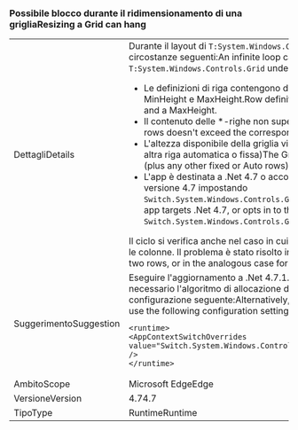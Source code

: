 ### <a name="resizing-a-grid-can-hang"></a><span data-ttu-id="968cc-101">Possibile blocco durante il ridimensionamento di una griglia</span><span class="sxs-lookup"><span data-stu-id="968cc-101">Resizing a Grid can hang</span></span>

|   |   |
|---|---|
|<span data-ttu-id="968cc-102">Dettagli</span><span class="sxs-lookup"><span data-stu-id="968cc-102">Details</span></span>|<span data-ttu-id="968cc-103">Durante il layout di <code>T:System.Windows.Controls.Grid</code> può verificarsi un ciclo infinito nelle circostanze seguenti:</span><span class="sxs-lookup"><span data-stu-id="968cc-103">An infinite loop can occur during layout of a <code>T:System.Windows.Controls.Grid</code> under the following circumstances:</span></span><ul><li><span data-ttu-id="968cc-104">Le definizioni di riga contengono due \*-righe che dichiarano entrambe un valore MinHeight e MaxHeight.</span><span class="sxs-lookup"><span data-stu-id="968cc-104">Row definitions contain two \*-rows, both declaring a MinHeight and a MaxHeight.</span></span></li><li><span data-ttu-id="968cc-105">Il contenuto delle \*-righe non supera il valore MaxHeight corrispondente</span><span class="sxs-lookup"><span data-stu-id="968cc-105">Content of the \*-rows doesn't exceed the corresponding MaxHeight</span></span></li><li><span data-ttu-id="968cc-106">L'altezza disponibile della griglia viene superata dal primo valore MinHeight (più qualsiasi altra riga automatica o fissa)</span><span class="sxs-lookup"><span data-stu-id="968cc-106">The Grid's available height is exceeded by the first MinHeight (plus any other fixed or Auto rows)</span></span></li><li><span data-ttu-id="968cc-107">L'app è destinata a .Net 4.7 o acconsente esplicitamente all'algoritmo di allocazione della versione 4.7 impostando <code>Switch.System.Windows.Controls.Grid.StarDefinitionsCanExceedAvailableSpace=false</code></span><span class="sxs-lookup"><span data-stu-id="968cc-107">The app targets .Net 4.7, or opts in to the 4.7 allocation algorithm by setting <code>Switch.System.Windows.Controls.Grid.StarDefinitionsCanExceedAvailableSpace=false</code></span></span></li></ul><span data-ttu-id="968cc-108">Il ciclo si verifica anche nel caso in cui siano presenti più di due righe o nel caso analogo per le colonne. Il problema è stato risolto in .Net 4.7.1.</span><span class="sxs-lookup"><span data-stu-id="968cc-108">The loop would also happen with more than two rows, or in the analogous case for columns.The issue is fixed in .Net 4.7.1.</span></span>|
|<span data-ttu-id="968cc-109">Suggerimento</span><span class="sxs-lookup"><span data-stu-id="968cc-109">Suggestion</span></span>|<span data-ttu-id="968cc-110">Eseguire l'aggiornamento a .Net 4.7.1.</span><span class="sxs-lookup"><span data-stu-id="968cc-110">Upgrade to .Net 4.7.1.</span></span>  <span data-ttu-id="968cc-111">In alternativa, se non è necessario l'algoritmo di allocazione della versione 4.7 è possibile usare l'impostazione di configurazione seguente:</span><span class="sxs-lookup"><span data-stu-id="968cc-111">Alternatively, if you don't need the 4.7 allocation algorithm you can use the following configuration setting:</span></span><pre><code class="language-xml">&lt;runtime&gt;&#13;&#10;&lt;AppContextSwitchOverrides value=&quot;Switch.System.Windows.Controls.Grid.StarDefinitionsCanExceedAvailableSpace=true&quot; /&gt;&#13;&#10;&lt;/runtime&gt;&#13;&#10;</code></pre>|
|<span data-ttu-id="968cc-112">Ambito</span><span class="sxs-lookup"><span data-stu-id="968cc-112">Scope</span></span>|<span data-ttu-id="968cc-113">Microsoft Edge</span><span class="sxs-lookup"><span data-stu-id="968cc-113">Edge</span></span>|
|<span data-ttu-id="968cc-114">Versione</span><span class="sxs-lookup"><span data-stu-id="968cc-114">Version</span></span>|<span data-ttu-id="968cc-115">4.7</span><span class="sxs-lookup"><span data-stu-id="968cc-115">4.7</span></span>|
|<span data-ttu-id="968cc-116">Tipo</span><span class="sxs-lookup"><span data-stu-id="968cc-116">Type</span></span>|<span data-ttu-id="968cc-117">Runtime</span><span class="sxs-lookup"><span data-stu-id="968cc-117">Runtime</span></span>|

